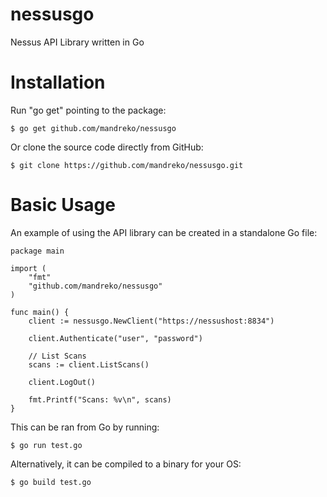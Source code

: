 nessusgo
========

Nessus API Library written in Go

Installation
============

Run "go get" pointing to the package:

```
$ go get github.com/mandreko/nessusgo
```

Or clone the source code directly from GitHub:

```
$ git clone https://github.com/mandreko/nessusgo.git
```

Basic Usage
===========

An example of using the API library can be created in a standalone Go file:

```
package main

import (
	"fmt"
	"github.com/mandreko/nessusgo"
)

func main() {
	client := nessusgo.NewClient("https://nessushost:8834")

	client.Authenticate("user", "password")

	// List Scans
	scans := client.ListScans()

	client.LogOut()

	fmt.Printf("Scans: %v\n", scans)
}

```

This can be ran from Go by running:

```
$ go run test.go
```

Alternatively, it can be compiled to a binary for your OS:

```
$ go build test.go
```